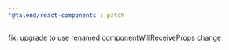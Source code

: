 ```yaml
---
'@talend/react-components': patch
---
```


fix: upgrade to use renamed componentWillReceiveProps change
